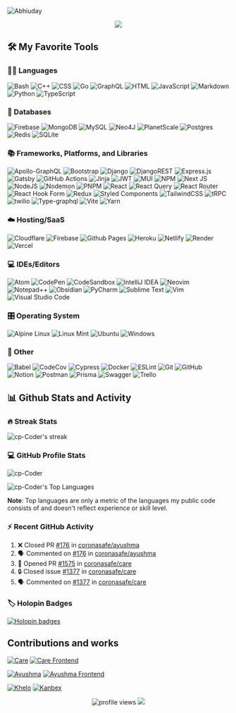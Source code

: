 ![Abhiuday](https://github.com/cp-Coder/cp-Coder/assets/77210185/2fea47d3-5df5-4dee-baf9-38e041d8b2fa)

<p align="center">
  <img src="https://readme-typing-svg.demolab.com?font=Operator+Mono&center=true&lines=Full-stack+Developer&width=540&height=45&color=f75c7e&vCenter=true&pause=1000&size=32" /></a>
</p>

## 🛠️ My Favorite Tools

### 👨‍💻 Languages

![Bash](https://img.shields.io/badge/Bash-121011.svg?logo=gnu-bash&logoColor=white)
![C++](https://img.shields.io/badge/C++-%2300599C.svg?logo=c%2B%2B&logoColor=white)
![CSS](https://img.shields.io/badge/CSS-1572B6.svg?logo=css3&logoColor=white)
![Go](https://img.shields.io/badge/Go-%2300ADD8.svg?logo=go&logoColor=white)
![GraphQL](https://img.shields.io/badge/-GraphQL-E10098?logo=graphql&logoColor=white)
![HTML](https://img.shields.io/badge/HTML5-%23E34F26.svg?logo=html5&logoColor=white)
![JavaScript](https://img.shields.io/badge/JavaScript-F7DF1E.svg?logo=javascript&logoColor=black)
![Markdown](https://img.shields.io/badge/Markdown-000000.svg?logo=markdown&logoColor=white)
![Python](https://img.shields.io/badge/Python-3670A0?logo=python&logoColor=ffdd54)
![TypeScript](https://img.shields.io/badge/TypeScript-007ACC.svg?logo=typescript&logoColor=white)

### 💾 Databases

![Firebase](https://img.shields.io/badge/Firebase-a08021?logo=firebase&logoColor=ffcd34)
![MongoDB](https://img.shields.io/badge/MongoDB-%234ea94b.svg?logo=mongodb&logoColor=white)
![MySQL](https://img.shields.io/badge/MySQL-%2300f.svg?logo=mysql&logoColor=white)
![Neo4J](https://img.shields.io/badge/Neo4J-008CC1?logo=neo4j&logoColor=white)
![PlanetScale](https://img.shields.io/badge/PlanetScale-%23000000.svg?logo=planetscale&logoColor=white)
![Postgres](https://img.shields.io/badge/Postgres-%23316192.svg?logo=postgresql&logoColor=white)
![Redis](https://img.shields.io/badge/Redis-%23DD0031.svg?logo=redis&logoColor=white)
![SQLite](https://img.shields.io/badge/SQLite-%2307405e.svg?logo=sqlite&logoColor=white)

### 📚 Frameworks, Platforms, and Libraries

![Apollo-GraphQL](https://img.shields.io/badge/-ApolloGraphQL-311C87?logo=apollo-graphql)
![Bootstrap](https://img.shields.io/badge/BootStrap-%238511FA.svg?logo=bootstrap&logoColor=white)
![Django](https://img.shields.io/badge/Django-%23092E20.svg?logo=django&logoColor=white)
![DjangoREST](https://img.shields.io/badge/Django-REST-ff1709?logo=django&logoColor=white&color=ff1709&labelColor=gray)
![Express.js](https://img.shields.io/badge/Express.js-%23404d59.svg?logo=express&logoColor=%2361DAFB)
![Gatsby](https://img.shields.io/badge/Gatsby-%23663399.svg?logo=gatsby&logoColor=white)
![GitHub Actions](https://img.shields.io/badge/Github%20Actions-%232671E5.svg?logo=githubactions&logoColor=white)
![Jinja](https://img.shields.io/badge/Jinja-white.svg?logo=jinja&logoColor=black)
![JWT](https://img.shields.io/badge/JWT-black?logo=JSON%20web%20tokens)
![MUI](https://img.shields.io/badge/MUI-%230081CB.svg?logo=mui&logoColor=white)
![NPM](https://img.shields.io/badge/NPM-%23CB3837.svg?logo=npm&logoColor=white)
![Next JS](https://img.shields.io/badge/Next-black?logo=next.js&logoColor=white)
![NodeJS](https://img.shields.io/badge/Node.js-6DA55F?logo=node.js&logoColor=white)
![Nodemon](https://img.shields.io/badge/Nodemon-%23323330.svg?logo=nodemon&logoColor=%BBDEAD)
![PNPM](https://img.shields.io/badge/PNPM-%234a4a4a.svg?logo=pnpm&logoColor=f69220)
![React](https://img.shields.io/badge/React-%2320232a.svg?logo=react&logoColor=%2361DAFB)
![React Query](https://img.shields.io/badge/-React%20Query-FF4154?logo=react%20query&logoColor=white)
![React Router](https://img.shields.io/badge/React_Router-CA4245?logo=react-router&logoColor=white)
![React Hook Form](https://img.shields.io/badge/React%20Hook%20Form-%23EC5990.svg?logo=reacthookform&logoColor=white)
![Redux](https://img.shields.io/badge/Redux-%23593d88.svg?logo=redux&logoColor=white)
![Styled Components](https://img.shields.io/badge/Styled--Components-DB7093?logo=styled-components&logoColor=white)
![TailwindCSS](https://img.shields.io/badge/TailwindCSS-%2338B2AC.svg?logo=tailwind-css&logoColor=white)
![tRPC](https://img.shields.io/badge/tRPC-%232596BE.svg?&logo=tRPC&logoColor=white)
![twilio](https://img.shields.io/badge/Twilio-F22F46?logo=Twilio&logoColor=white)
![Type-graphql](https://img.shields.io/badge/-TypeGraphQL-%23C04392)
![Vite](https://img.shields.io/badge/Vite-%23646CFF.svg?logo=vite&logoColor=white)
![Yarn](https://img.shields.io/badge/Yarn-%232C8EBB.svg?logo=yarn&logoColor=white)

### ☁️ Hosting/SaaS

![Cloudflare](https://img.shields.io/badge/Cloudflare-F38020?logo=Cloudflare&logoColor=white)
![Firebase](https://img.shields.io/badge/Firebase-a08021?logo=firebase&logoColor=ffcd34)
![Github Pages](https://img.shields.io/badge/Github%20Pages-121013?logo=github&logoColor=white)
![Heroku](https://img.shields.io/badge/Heroku-%23430098.svg?logo=heroku&logoColor=white)
![Netlify](https://img.shields.io/badge/Netlify-%23000000.svg?logo=netlify&logoColor=#00C7B7)
![Render](https://img.shields.io/badge/Render-%46E3B7.svg?logo=render&logoColor=white)
![Vercel](https://img.shields.io/badge/Vercel-%23000000.svg?logo=vercel&logoColor=white)

### 💻 IDEs/Editors

![Atom](https://img.shields.io/badge/Atom-%2366595C.svg?logo=atom&logoColor=white)
![CodePen](https://img.shields.io/badge/CodePen-white?logo=codepen&logoColor=black)
![CodeSandbox](https://img.shields.io/badge/Codesandbox-040404?logo=codesandbox&logoColor=DBDBDB)
![IntelliJ IDEA](https://img.shields.io/badge/IntelliJIDEA-000000.svg?logo=intellij-idea&logoColor=white)
![Neovim](https://img.shields.io/badge/NeoVim-%2357A143.svg?&logo=neovim&logoColor=white)
![Notepad++](https://img.shields.io/badge/Notepad++-90E59A.svg?logo=notepad%2b%2b&logoColor=black)
![Obsidian](https://img.shields.io/badge/Obsidian-%23483699.svg?logo=obsidian&logoColor=white)
![PyCharm](https://img.shields.io/badge/PyCharm-143?logo=pycharm&logoColor=black&color=black&labelColor=green)
![Sublime Text](https://img.shields.io/badge/Sublime%20Text-%23575757.svg?logo=sublime-text&logoColor=important)
![Vim](https://img.shields.io/badge/VIM-%2311AB00.svg?logo=vim&logoColor=white)
![Visual Studio Code](https://img.shields.io/badge/Visual%20Studio%20Code-0078d7.svg?logo=visual-studio-code&logoColor=white)


### 🎛️ Operating System
<!-- 
![Arch](https://img.shields.io/badge/Arch%20Linux-1793D1?logo=arch-linux&logoColor=fff)
![Elementary OS](https://img.shields.io/badge/Elementary%20OS-black?logo=elementary&logoColor=white)
![Kali](https://img.shields.io/badge/Kali-268BEE?logo=kalilinux&logoColor=white) 
![Manjaro](https://img.shields.io/badge/Manjaro-35BF5C?logo=Manjaro&logoColor=white)
-->
![Alpine Linux](https://img.shields.io/badge/Alpine_Linux-%230D597F.svg?logo=alpine-linux&logoColor=white)
![Linux Mint](https://img.shields.io/badge/Linux%20Mint-87CF3E?logo=Linux%20Mint&logoColor=white)
![Ubuntu](https://img.shields.io/badge/Ubuntu-E95420?logo=ubuntu&logoColor=white)
![Windows](https://img.shields.io/badge/Windows-0078D6?logo=windows&logoColor=white)

### 🥅 Other

![Babel](https://img.shields.io/badge/Babel-F9DC3e?logo=babel&logoColor=black)
![CodeCov](https://img.shields.io/badge/Codecov-%23ff0077.svg?logo=codecov&logoColor=white)
![Cypress](https://img.shields.io/badge/Cypress-%23E5E5E5?logo=cypress&logoColor=058a5e)
![Docker](https://img.shields.io/badge/Docker-%230db7ed.svg?logo=docker&logoColor=white)
![ESLint](https://img.shields.io/badge/ESLint-4B3263?logo=eslint&logoColor=white)
![Git](https://img.shields.io/badge/Git-%23F05033.svg?logo=git&logoColor=white)
![GitHub](https://img.shields.io/badge/Github-%23121011.svg?logo=github&logoColor=white)
![Notion](https://img.shields.io/badge/Notion-%23000000.svg?logo=notion&logoColor=white)
![Postman](https://img.shields.io/badge/Postman-FF6C37?logo=postman&logoColor=white)
![Prisma](https://img.shields.io/badge/Prisma-3982CE?logo=Prisma&logoColor=white)
![Swagger](https://img.shields.io/badge/Swagger-%23Clojure?logo=swagger&logoColor=white)
![Trello](https://img.shields.io/badge/Trello-%23026AA7.svg?logo=Trello&logoColor=white)
<!--
![Sequelize](https://img.shields.io/badge/Sequelize-52B0E7?logo=Sequelize&logoColor=white)
-->

<!-- ### 🎋 ORM

![Prisma](https://img.shields.io/badge/Prisma-3982CE?logo=Prisma&logoColor=white)
![Sequelize](https://img.shields.io/badge/Sequelize-52B0E7?logo=Sequelize&logoColor=white)

### 🧪 Testing

![cypress](https://img.shields.io/badge/Cypress-%23E5E5E5?logo=cypress&logoColor=058a5e)
![Jest](https://img.shields.io/badge/Jest-%23C21325?logo=jest&logoColor=white)

### 🕓 Version Control

![Git](https://img.shields.io/badge/Git-%23F05033.svg?logo=git&logoColor=white)
![GitHub](https://img.shields.io/badge/Github-%23121011.svg?logo=github&logoColor=white)
![GitHub Desktop](https://img.shields.io/badge/GitHub%20Desktop-8034A9.svg?logo=github&logoColor=white) -->

## 📊 Github Stats and Activity

### 🔥 Streak Stats

![cp-Coder's streak](https://streak-stats.demolab.com/?user=cp-Coder&theme=monokai-metallian&hide_border=true)

### 💻 GitHub Profile Stats

![cp-Coder](https://denvercoder1-github-readme-stats.vercel.app/api/?username=cp-Coder&show_icons=true&include_all_commits=true&count_private=true&theme=react&hide_border=true&bg_color=1F222E&title_color=F85D7F&icon_color=F8D866")

![cp-Coder's Top Languages](https://denvercoder1-github-readme-stats.vercel.app/api/top-langs/?username=cp-Coder&langs_count=8&layout=compact&theme=react&hide_border=true&bg_color=1F222E&title_color=F85D7F&icon_color=F8D866)

**Note**: Top languages are only a metric of the languages my public code consists of and doesn't reflect experience or skill level.

<!-- ![cp-Coder's Activity Graph](https://github-readme-activity-graph.vercel.app/graph/?username=cp-Coder&bg_color=1F222E&color=F8D866&line=F85D7F&point=FFFFFF&hide_border=true) -->

### ⚡ Recent GitHub Activity

<!--START_SECTION:activity-->
1. ❌ Closed PR [#176](https://github.com/coronasafe/ayushma/pull/176) in [coronasafe/ayushma](https://github.com/coronasafe/ayushma)
2. 🗣 Commented on [#176](https://github.com/coronasafe/ayushma/pull/176#issuecomment-1706240994) in [coronasafe/ayushma](https://github.com/coronasafe/ayushma)
3. 💪 Opened PR [#1575](https://github.com/coronasafe/care/pull/1575) in [coronasafe/care](https://github.com/coronasafe/care)
4. 🔒 Closed issue [#1377](https://github.com/coronasafe/care/issues/1377) in [coronasafe/care](https://github.com/coronasafe/care)
5. 🗣 Commented on [#1377](https://github.com/coronasafe/care/issues/1377#issuecomment-1667474354) in [coronasafe/care](https://github.com/coronasafe/care)
<!--END_SECTION:activity-->

### 🏷️ Holopin Badges

[![Holopin badges](https://holopin.me/adonis)](https://holopin.io/@adonis)

## Contributions and works

[![Care](https://github-readme-stats-lac-two-27.vercel.app/api/pin/?username=coronasafe&repo=care&theme=react&bg_color=1F222E&title_color=F85D7F&hide_border=true&icon_color=F8D866&show_icons=false)](https://github.com/coronasafe/care)
[![Care Frontend](https://github-readme-stats-lac-two-27.vercel.app/api/pin/?username=coronasafe&repo=care_fe&theme=react&bg_color=1F222E&title_color=F85D7F&hide_border=true&icon_color=F8D866&show_icons=false)](https://github.com/coronasafe/care_fe)

[![Ayushma](https://github-readme-stats-lac-two-27.vercel.app/api/pin/?username=coronasafe&repo=ayushma&theme=react&bg_color=1F222E&title_color=F85D7F&hide_border=true&icon_color=F8D866&show_icons=false)](https://github.com/coronasafe/ayushma_fe)
[![Ayushma Frontend](https://github-readme-stats-lac-two-27.vercel.app/api/pin/?username=coronasafe&repo=ayushma_fe&theme=react&bg_color=1F222E&title_color=F85D7F&hide_border=true&icon_color=F8D866&show_icons=false)](https://github.com/coronasafe/ayushma_fe)

[![Khelo](https://github-readme-stats-lac-two-27.vercel.app/api/pin/?username=cp-Coder&repo=khelo&theme=react&bg_color=1F222E&title_color=F85D7F&hide_border=true&icon_color=F8D866&show_icons=false)](https://github.com/cp-Coder/khelo)
[![Kanbex](https://github-readme-stats-lac-two-27.vercel.app/api/pin/?username=cp-Coder&repo=kanbex&theme=react&bg_color=1F222E&title_color=F85D7F&hide_border=true&icon_color=F8D866&show_icons=false)](https://github.com/cp-Coder/kanbex)

<!-- [![Arike](https://github-readme-stats.vercel.app/api/pin/?username=cp-Coder&repo=arike&theme=react&bg_color=1F222E&title_color=F85D7F&hide_border=true&icon_color=F8D866&show_icons=false)](https://github.com/cp-Coder/arike) -->

<p align="center">
 <img src="https://komarev.com/ghpvc/?username=cp-Coder&color=6ad600" alt="profile views">
 <img src="https://visitor-badge.laobi.icu/badge?page_id=cp-Coder.cp-Coder">
</p>
